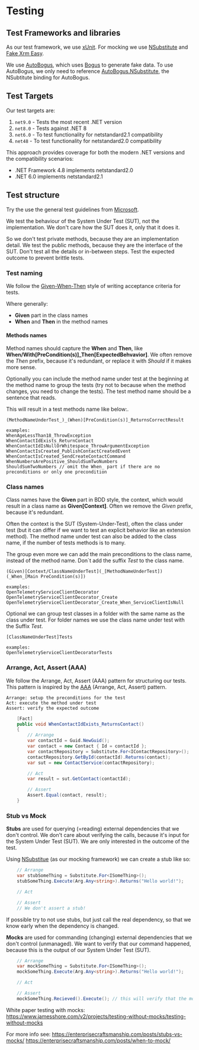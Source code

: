 ﻿# Testing

## Test Frameworks and libraries

As our test framework, we use [xUnit](https://xunit.net/). For mocking we use [NSubstitute](https://nsubstitute.github.io/) and [Fake Xrm Easy](https://github.com/DynamicsValue/fake-xrm-easy).

We use [AutoBogus](https://github.com/nickdodd79/AutoBogus), which uses [Bogus](https://github.com/bchavez/Bogus)
to generate fake data. To use AutoBogus, we only need to reference [AutoBogus.NSubstitute](https://www.nuget.org/packages/AutoBogus.NSubstitute),
the NSubtitute binding for AutoBogus.

## Test Targets

Our test targets are:
1. `net9.0` - Tests the most recent .NET version
2. `net8.0` - Tests against .NET 8
3. `net6.0` - To test functionality for netstandard2.1 compatibility
4. `net48`  - To test functionality for netstandard2.0 compatibility

This approach provides coverage for both the modern .NET versions and the compatibility scenarios:
- .NET Framework 4.8 implements netstandard2.0
- .NET 6.0 implements netstandard2.1

## Test structure

Try the use the general test guidelines from [Microsoft](https://docs.microsoft.com/en-us/dotnet/core/testing/unit-testing-best-practices).

We test the behaviour of the System Under Test (SUT), not the implementation. We don't care how the SUT does it, only
that it does it.

So we don't test private methods, because they are an implementation detail. We test the public methods, because they
are the interface of the SUT. Don't test all the details or in-between steps. Test the expected outcome to prevent
brittle tests.

### Test naming

We follow the [Given-When-Then](https://www.agilealliance.org/glossary/given-when-then/) style of writing acceptance
criteria for tests.

Where generally:
- **Given** part in the class names
- **When** and **Then** in the method names

#### Methods names

Method names should capture the **When** and **Then**, like **When/With[PreCondition(s)]_Then[ExpectedBehvavior]**.
We often remove the _Then_ prefix, because it's redundant, or replace it with _Should_ if it makes more sense.

Optionally you can include the method name under test at the beginning at the method name to group the tests (try not to
because when the method changes, you need to change the tests). The test method name should be a sentence that reads.

This will result in a test methods name like below:.

    (MethodNameUnderTest_)_(When)[PreCondition(s)]_ReturnsCorrectResult

    examples:
    WhenAgeLessThan18_ThrowException
    WhenContactIdExists_ReturnContact
    WhenContactIdIsNullOrWhitespace_ThrowArgumentException
    WhenContactIsCreated_PublishContactCreatedEvent
    WhenContactIsCreated_SendCreateContactCommand
    WhenNumbersArePositive_ShouldSumTwoNumbers
    ShouldSumTwoNumbers // omit the When_ part if there are no preconditions or only one precondition

### Class names
Class names have the **Given** part in BDD style, the context, which would result in a class name as **Given[Context]**.
Often we remove the _Given_ prefix, because it's redundant.

Often the context is the SUT (System-Under-Test), often the class under test (but it can differ if we want to test an
explicit behavior like an extension method). The method name under test can also be added to the class name, if the
number of tests methods is to many.

The group even more we can add the main preconditions to the class name, instead of the method name. Don`t add the
suffix _Test_ to the class name.

    (Given)[Context/ClassNameUnderTest](_[MethodNameUnderTest])(_When_[Main PreCondition(s)])

    examples:
    OpenTelemetryServiceClientDecorator
    OpenTelemetryServiceClientDecorator_Create
    OpenTelemetryServiceClientDecorator_Create_When_ServiceClientIsNull

Optional we can group test classes in a folder with the same name as the class under test. For folder names we use the
class name under test with the Suffix _Test_.

    [ClassNameUnderTest]Tests

    examples:
    OpenTelemetryServiceClientDecoratorTests

### Arrange, Act, Assert (AAA)

We follow the Arrange, Act, Assert (AAA) pattern for structuring our tests. This pattern is inspired by the
[AAA](https://en.wikipedia.org/wiki/Arrange-Act-Assert) (Arrange, Act, Assert) pattern.

    Arrange: setup the preconditions for the test
    Act: execute the method under test
    Assert: verify the expected outcome

```c#
    [Fact]
    public void WhenContactIdExists_ReturnsContact()
    {
        // Arrange
        var contactId = Guid.NewGuid();
        var contact = new Contact { Id = contactId };
        var contactRepository = Substitute.For<IContactRepository>();
        contactRepository.GetById(contactId).Returns(contact);
        var sut = new ContactService(contactRepository);

        // Act
        var result = sut.GetContact(contactId);

        // Assert
        Assert.Equal(contact, result);
    }
```

### Stub vs Mock

**Stubs** are used for querying (=reading) external dependencies that we don't control. We don't care about verifying
the calls, because it's input for the System Under Test (SUT). We are only interested in the outcome of the test.

Using [NSubstitue](https://nsubstitute.github.io/) (as our mocking framework) we can create a stub like so:

```c#
    // Arrange
    var stubSomeThing = Substitute.For<ISomeThing>();
    stubSomeThing.Execute(Arg.Any<string>).Returns("Hello world!");

    // Act

    // Assert
    // We don't assert a stub!
```

If possible try to not use stubs, but just call the real dependency, so that we know early when the dependency is
changed.

**Mocks** are used for commanding (changing) external dependencies that we don't control (unmanaged). We want to verify
that our command happened, because this is the output of our System Under Test (SUT).

```c#
    // Arrange
    var mockSomeThing = Substitute.For<ISomeThing>();
    mockSomeThing.Execute(Arg.Any<string>).Returns("Hello world!");

    // Act

    // Assert
    mockSomeThing.Recieved().Execute(); // this will verify that the mock has be called
```

White paper testing with mocks: https://www.jamesshore.com/v2/projects/testing-without-mocks/testing-without-mocks

For more info see:
https://enterprisecraftsmanship.com/posts/stubs-vs-mocks/
https://enterprisecraftsmanship.com/posts/when-to-mock/
